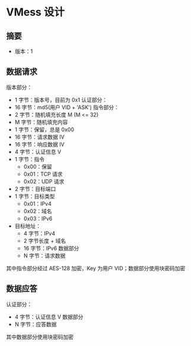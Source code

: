 # VMess 设计
## 摘要
* 版本：1

## 数据请求
版本部分：
* 1 字节：版本号，目前为 0x1
  认证部分：
* 16 字节：md5(用户 VID + 'ASK')
  指令部分：
* 2 字节：随机填充长度 M (M <= 32)
* M 字节：随机填充内容
* 1 字节：保留，总是 0x00
* 16 字节：请求数据 IV
* 16 字节：响应数据 IV
* 4 字节：认证信息 V
* 1 字节：指令
  * 0x00：保留
  * 0x01：TCP 请求
  * 0x02：UDP 请求
* 2 字节：目标端口
* 1 字节：目标类型
  * 0x01：IPv4
  * 0x02：域名
  * 0x03：IPv6
* 目标地址：
  * 4 字节：IPv4
  * 2 字节长度 + 域名
  * 16 字节：IPv6
    数据部分
  * N 字节：请求数据

其中指令部分经过 AES-128 加密，Key 为用户 VID；数据部分使用块密码加密

## 数据应答
认证部分：
* 4 字节：认证信息 V
  数据部分
* N 字节：应答数据

其中数据部分使用块密码加密